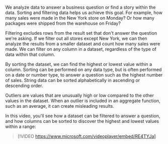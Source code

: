 We analyze data to answer a business question or find a story within the data. Sorting and filtering data helps us achieve this goal. For example, how many sales were made in the New York store on Monday? Or how many packages were shipped from the warehouse on Friday?

Filtering excludes rows from the result set that don't answer the question we're asking. If we filter out all stores except New York, we can then analyze the results from a smaller dataset and count how many sales were made. We can filter on any column in a dataset, regardless of the type of data within that column.

By sorting the dataset, we can find the highest or lowest value within a column. Sorting can be performed on any data type, but is often performed on a date or number type, to answer a question such as the highest number of sales. String data can be sorted alphabetically in ascending or descending order.

Outliers are values that are unusually high or low compared to the other values in the dataset. When an outlier is included in an aggregate function, such as an average, it can create misleading results.

In this video, you'll see how a dataset can be filtered to answer a question, and how columns can be sorted to discover the highest and lowest values within a range:

> [!VIDEO https://www.microsoft.com/videoplayer/embed/RE4TYJa]
